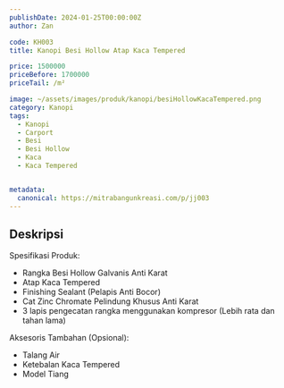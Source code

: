 ```yaml
---
publishDate: 2024-01-25T00:00:00Z
author: Zan

code: KH003
title: Kanopi Besi Hollow Atap Kaca Tempered

price: 1500000
priceBefore: 1700000
priceTail: /m²

image: ~/assets/images/produk/kanopi/besiHollowKacaTempered.png
category: Kanopi
tags:
  - Kanopi
  - Carport
  - Besi
  - Besi Hollow
  - Kaca
  - Kaca Tempered


metadata:
  canonical: https://mitrabangunkreasi.com/p/jj003
---
```


## Deskripsi

Spesifikasi Produk:
- Rangka Besi Hollow Galvanis Anti Karat
- Atap Kaca Tempered
- Finishing Sealant (Pelapis Anti Bocor)
- Cat Zinc Chromate Pelindung Khusus Anti Karat
- 3 lapis pengecatan rangka menggunakan kompresor (Lebih rata dan tahan lama)

Aksesoris Tambahan (Opsional):
- Talang Air
- Ketebalan Kaca Tempered
- Model Tiang